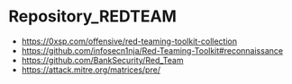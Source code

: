 # Repository_REDTEAM

* https://0xsp.com/offensive/red-teaming-toolkit-collection
* https://github.com/infosecn1nja/Red-Teaming-Toolkit#reconnaissance
* https://github.com/BankSecurity/Red_Team
* https://attack.mitre.org/matrices/pre/
